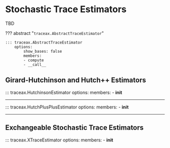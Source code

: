 # Stochastic Trace Estimators

TBD

??? abstract "`traceax.AbstractTraceEstimator`"

    ::: traceax.AbstractTraceEstimator
        options:
            show_bases: false
            members:
            - compute
            - __call__

## Girard-Hutchinson and Hutch++ Estimators

::: traceax.HutchinsonEstimator
    options:
        members:
        - __init__

---

::: traceax.HutchPlusPlusEstimator
    options:
        members:
        - __init__

---


## Exchangeable Stochastic Trace Estimators

::: traceax.XTraceEstimator
    options:
        members:
        - __init__
